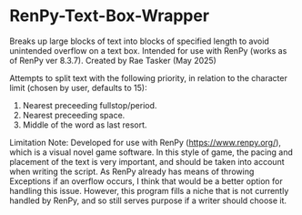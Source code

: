 # RenPy-Text-Box-Wrapper
Breaks up large blocks of text into blocks of specified length to avoid unintended overflow on a text box.
Intended for use with RenPy (works as of RenPy ver 8.3.7).
Created by Rae Tasker (May 2025)

Attempts to split text with the following priority, in relation to the character limit (chosen by user, defaults to 15): 
  1. Nearest preceeding fullstop/period.
  2. Nearest preceeding space.
  3. Middle of the word as last resort.

Limitation Note:
Developed for use with RenPy (https://www.renpy.org/), which is a visual novel game software. In this style of game, the pacing and placement of the text is very important, and should be taken into account when writing the script. As RenPy already has means of throwing Exceptions if an overflow occurs, I think that would be a better option for handling this issue. However, this program fills a niche that is not currently handled by RenPy, and so still serves purpose if a writer should choose it.
